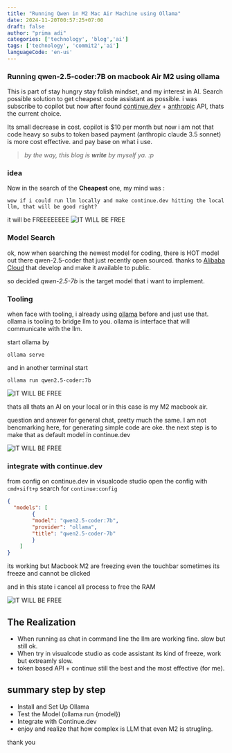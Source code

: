 ```yaml
---
title: "Running Qwen in M2 Mac Air Machine using Ollama"
date: 2024-11-20T00:57:25+07:00
draft: false
author: "prima adi"
categories: ['technology', 'blog','ai']
tags: ['technology', 'commit2','ai']
languageCode: 'en-us'
---
```


### Running qwen-2.5-coder:7B on macbook Air M2 using ollama

This is part of stay hungry stay folish mindset, and my interest in AI. Search possible solution to get cheapest code assistant as possible. i was subscribe to copilot but now after found [continue.dev](https://www.continue.dev/) + [anthropic](https://www.anthropic.com/pricing#anthropic-api) API, thats the current choice.

Its small decrease in cost. copilot is $10 per month but now i am not that code heavy so subs to token based payment (anthropic claude 3.5 sonnet) is more cost effective. and pay base on what i use.

> *by the way, this blog is **write** by myself ya. :p*

### idea

Now in the search of the **Cheapest** one,
my mind was :

`wow if i could run llm locally and make continue.dev hitting the local llm, that will be good right?`

it will be FREEEEEEEE
![IT WILL BE FREE](/img/qwen-m2-1.png)

### Model Search

ok, now when searching the newest model for coding, there is HOT model out there qwen-2.5-coder that just recently open sourced. thanks to [Alibaba Cloud](https://www.alibabacloud.com/blog/601765) that develop and make it available to public.

so decided *qwen-2.5-7b* is the target model that i want to implement.

### Tooling

when face with tooling, i already using [ollama](https://ollama.com/) before and just use that. ollama is tooling to bridge llm to you. ollama is interface that will communicate with the llm.

start ollama by

`ollama serve`

and in another terminal start

`ollama run qwen2.5-coder:7b`

![IT WILL BE FREE](/img/qwen-m2-2.png)

thats all thats an AI on your local or in this case is my M2 macbook air.

question and answer for general chat, pretty much the same. I am not bencmarking here, for generating simple code are oke. the next step is to make that as default model in continue.dev

![IT WILL BE FREE](/img/qwen-m2-3.png)

### integrate with continue.dev

from config on continue.dev in visualcode studio open the config with `cmd+sift+p` search for `continue:config`

```json
{
  "models": [
        {
        "model": "qwen2.5-coder:7b",
        "provider": "ollama",
        "title": "qwen2.5-coder-7b"
        }
    ]
}
```

its working but Macbook M2 are freezing even the touchbar sometimes its freeze and cannot be clicked

and in this state i cancel all process to free the RAM

![IT WILL BE FREE](/img/qwen-m2-4.png)

## The Realization

- When running as chat in command line the llm are working fine. slow but still ok.
- When try in visualcode studio as code assistant its kind of freeze, work but extreamly slow.
- token based API + continue still the best and the most effective (for me).

## summary step by step

- Install and Set Up Ollama
- Test the Model (ollama run {model})
- Integrate with Continue.dev
- enjoy and realize that how complex is LLM that even M2 is strugling.

thank you
